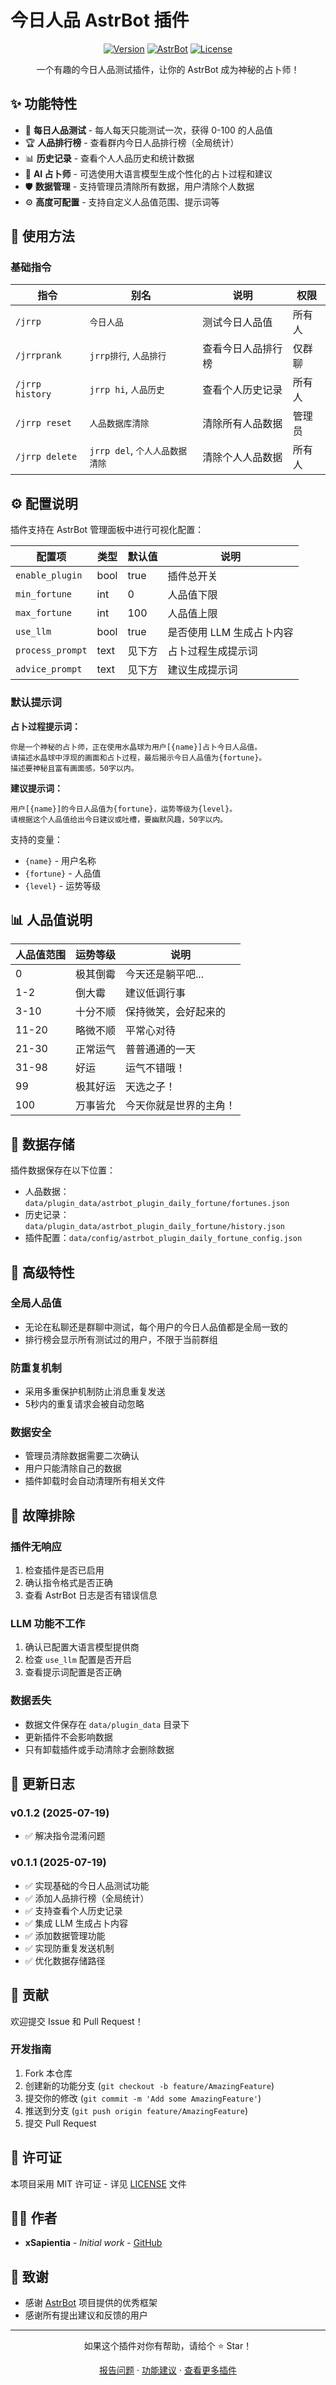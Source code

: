# 今日人品 AstrBot 插件

<div align="center">

[![Version](https://img.shields.io/badge/version-0.1.1-blue.svg)](https://github.com/xSapientia/astrbot_plugin_daily_fortune)
[![AstrBot](https://img.shields.io/badge/AstrBot-%3E%3D3.4.0-green.svg)](https://github.com/Soulter/AstrBot)
[![License](https://img.shields.io/badge/license-MIT-yellow.svg)](LICENSE)

一个有趣的今日人品测试插件，让你的 AstrBot 成为神秘的占卜师！

</div>

## ✨ 功能特性

- 🎲 **每日人品测试** - 每人每天只能测试一次，获得 0-100 的人品值
- 🏆 **人品排行榜** - 查看群内今日人品排行榜（全局统计）
- 📊 **历史记录** - 查看个人人品历史和统计数据
- 🤖 **AI 占卜师** - 可选使用大语言模型生成个性化的占卜过程和建议
- 🛡️ **数据管理** - 支持管理员清除所有数据，用户清除个人数据
- ⚙️ **高度可配置** - 支持自定义人品值范围、提示词等

## 🎯 使用方法

### 基础指令

| 指令 | 别名 | 说明 | 权限 |
|------|------|------|------|
| `/jrrp` | `今日人品` | 测试今日人品值 | 所有人 |
| `/jrrprank` | `jrrp排行`, `人品排行` | 查看今日人品排行榜 | 仅群聊 |
| `/jrrp history` | `jrrp hi`, `人品历史` | 查看个人历史记录 | 所有人 |
| `/jrrp reset` | `人品数据库清除` | 清除所有人品数据 | 管理员 |
| `/jrrp delete` | `jrrp del`, `个人人品数据清除` | 清除个人人品数据 | 所有人 |

## ⚙️ 配置说明

插件支持在 AstrBot 管理面板中进行可视化配置：

| 配置项 | 类型 | 默认值 | 说明 |
|--------|------|--------|------|
| `enable_plugin` | bool | true | 插件总开关 |
| `min_fortune` | int | 0 | 人品值下限 |
| `max_fortune` | int | 100 | 人品值上限 |
| `use_llm` | bool | true | 是否使用 LLM 生成占卜内容 |
| `process_prompt` | text | 见下方 | 占卜过程生成提示词 |
| `advice_prompt` | text | 见下方 | 建议生成提示词 |

### 默认提示词

**占卜过程提示词：**
```
你是一个神秘的占卜师，正在使用水晶球为用户[{name}]占卜今日人品值。
请描述水晶球中浮现的画面和占卜过程，最后揭示今日人品值为{fortune}。
描述要神秘且富有画面感，50字以内。
```

**建议提示词：**
```
用户[{name}]的今日人品值为{fortune}，运势等级为{level}。
请根据这个人品值给出今日建议或吐槽，要幽默风趣，50字以内。
```

支持的变量：
- `{name}` - 用户名称
- `{fortune}` - 人品值
- `{level}` - 运势等级

## 📊 人品值说明

| 人品值范围 | 运势等级 | 说明 |
|------------|----------|------|
| 0 | 极其倒霉 | 今天还是躺平吧... |
| 1-2 | 倒大霉 | 建议低调行事 |
| 3-10 | 十分不顺 | 保持微笑，会好起来的 |
| 11-20 | 略微不顺 | 平常心对待 |
| 21-30 | 正常运气 | 普普通通的一天 |
| 31-98 | 好运 | 运气不错哦！ |
| 99 | 极其好运 | 天选之子！ |
| 100 | 万事皆允 | 今天你就是世界的主角！ |

## 💾 数据存储

插件数据保存在以下位置：
- 人品数据：`data/plugin_data/astrbot_plugin_daily_fortune/fortunes.json`
- 历史记录：`data/plugin_data/astrbot_plugin_daily_fortune/history.json`
- 插件配置：`data/config/astrbot_plugin_daily_fortune_config.json`

## 🔧 高级特性

### 全局人品值
- 无论在私聊还是群聊中测试，每个用户的今日人品值都是全局一致的
- 排行榜会显示所有测试过的用户，不限于当前群组

### 防重复机制
- 采用多重保护机制防止消息重复发送
- 5秒内的重复请求会被自动忽略

### 数据安全
- 管理员清除数据需要二次确认
- 用户只能清除自己的数据
- 插件卸载时会自动清理所有相关文件

## 🐛 故障排除

### 插件无响应
1. 检查插件是否已启用
2. 确认指令格式是否正确
3. 查看 AstrBot 日志是否有错误信息

### LLM 功能不工作
1. 确认已配置大语言模型提供商
2. 检查 `use_llm` 配置是否开启
3. 查看提示词配置是否正确

### 数据丢失
- 数据文件保存在 `data/plugin_data` 目录下
- 更新插件不会影响数据
- 只有卸载插件或手动清除才会删除数据

## 📝 更新日志

### v0.1.2 (2025-07-19)
- ✅ 解决指令混淆问题

### v0.1.1 (2025-07-19)
- ✅ 实现基础的今日人品测试功能
- ✅ 添加人品排行榜（全局统计）
- ✅ 支持查看个人历史记录
- ✅ 集成 LLM 生成占卜内容
- ✅ 添加数据管理功能
- ✅ 实现防重复发送机制
- ✅ 优化数据存储路径

## 🤝 贡献

欢迎提交 Issue 和 Pull Request！

### 开发指南

1. Fork 本仓库
2. 创建新的功能分支 (`git checkout -b feature/AmazingFeature`)
3. 提交你的修改 (`git commit -m 'Add some AmazingFeature'`)
4. 推送到分支 (`git push origin feature/AmazingFeature`)
5. 提交 Pull Request

## 📄 许可证

本项目采用 MIT 许可证 - 详见 [LICENSE](LICENSE) 文件

## 👨‍💻 作者

- **xSapientia** - *Initial work* - [GitHub](https://github.com/xSapientia)

## 🙏 致谢

- 感谢 [AstrBot](https://github.com/Soulter/AstrBot) 项目提供的优秀框架
- 感谢所有提出建议和反馈的用户

---

<div align="center">

如果这个插件对你有帮助，请给个 ⭐ Star！

[报告问题](https://github.com/xSapientia/astrbot_plugin_daily_fortune/issues) · [功能建议](https://github.com/xSapientia/astrbot_plugin_daily_fortune/issues) · [查看更多插件](https://github.com/xSapientia)

</div>
